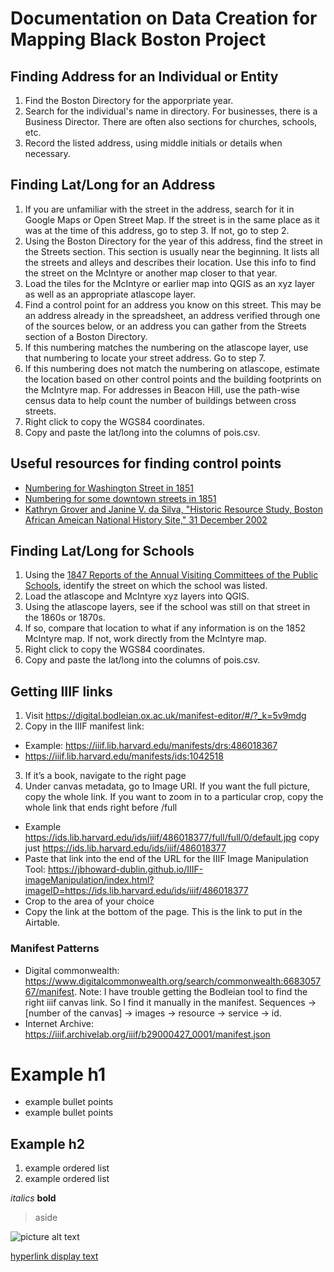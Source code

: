 # Documentation on Data Creation for Mapping Black Boston Project

## Finding Address for an Individual or Entity
1. Find the Boston Directory for the apporpriate year.
2. Search for the individual's name in directory. For businesses, there is a Business Director. There are often also sections for churches, schools, etc.
3. Record the listed address, using middle initials or details when necessary. 

## Finding Lat/Long for an Address
1. If you are unfamiliar with the street in the address, search for it in Google Maps or Open Street Map. If the street is in the same place as it was at the time of this address, go to step 3. If not, go to step 2.
2. Using the Boston Directory for the year of this address, find the street in the Streets section. This section is usually near the beginning. It lists all the streets and alleys and describes their location. Use this info to find the street on the McIntyre or another map closer to that year.
3. Load the tiles for the McIntyre or earlier map into QGIS as an xyz layer as well as an appropriate atlascope layer.
4. Find a control point for an address you know on this street. This may be an address already in the spreadsheet, an address verified through one of the sources below, or an address you can gather from the Streets section of a Boston Directory.
5. If this numbering matches the numbering on the atlascope layer, use that numbering to locate your street address. Go to step 7.
6. If this numbering does not match the numbering on atlascope, estimate the location based on other control points and the building footprints on the McIntyre map. For addresses in Beacon Hill, use the path-wise census data to help count the number of buildings between cross streets.
7. Right click to copy the WGS84 coordinates.
8. Copy and paste the lat/long into the columns of pois.csv.

## Useful resources for finding control points
- [Numbering for Washington Street in 1851](https://archive.org/details/bd-1851/page/60/mode/1up)
- [Numbering for some downtown streets in 1851](https://archive.org/details/bd-1851/page/61/mode/1up)
- [Kathryn Grover and Janine V. da Silva, "Historic Resource Study, Boston African Ameican National History Site," 31 December 2002](https://www.nps.gov/parkhistory/online_books/bost/hrs.pdf)

## Finding Lat/Long for Schools
1. Using the [1847 Reports of the Annual Visiting Committees of the Public Schools](https://archive.org/details/annualreport1847bost), identify the street on which the school was listed.
2. Load the atlascope and McIntyre xyz layers into QGIS. 
3. Using the atlascope layers, see if the school was still on that street in the 1860s or 1870s. 
4. If so, compare that location to what if any information is on the 1852 McIntyre map. If not, work directly from the McIntyre map.
5. Right click to copy the WGS84 coordinates.
6. Copy and paste the lat/long into the columns of pois.csv.

## Getting IIIF links
1. Visit https://digital.bodleian.ox.ac.uk/manifest-editor/#/?_k=5v9mdg
2. Copy in the IIIF manifest link: 
- Example: https://iiif.lib.harvard.edu/manifests/drs:486018367
- https://iiif.lib.harvard.edu/manifests/ids:1042518
3. If it’s a book, navigate to the right page
4. Under canvas metadata, go to Image URI. If you want the full picture, copy the whole link. If you want to zoom in to a particular crop, copy the whole link that ends right before /full 
- Example https://ids.lib.harvard.edu/ids/iiif/486018377/full/full/0/default.jpg copy just https://ids.lib.harvard.edu/ids/iiif/486018377
- Paste that link into the end of the URL for the IIIF Image Manipulation Tool: https://jbhoward-dublin.github.io/IIIF-imageManipulation/index.html?imageID=https://ids.lib.harvard.edu/ids/iiif/486018377
- Crop to the area of your choice
- Copy the link at the bottom of the page. This is the link to put in the Airtable.

### Manifest Patterns
- Digital commonwealth: https://www.digitalcommonwealth.org/search/commonwealth:668305767/manifest. Note: I have trouble getting the Bodleian tool to find the right iiif canvas link. So I find it manually in the manifest. Sequences -> [number of the canvas] -> images -> resource -> service -> id. 
- Internet Archive: https://iiif.archivelab.org/iiif/b29000427_0001/manifest.json

# Example h1

- example bullet points
- example bullet points

## Example h2 

1. example ordered list
2. example ordered list

*italics*
**bold**

> aside

![picture alt text](documentation-images/example.png)

[hyperlink display text](www.google.com)